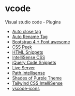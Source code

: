 # vcode
Visual studio code - Plugins
- <a href="https://marketplace.visualstudio.com/items?itemName=formulahendry.auto-close-tag">Auto close tag</a>
- <a href="https://marketplace.visualstudio.com/items?itemName=formulahendry.auto-rename-tag">Auto Rename Tag</a>
- <a href="https://marketplace.visualstudio.com/items?itemName=thekalinga.bootstrap4-vscode">Bootstrap 4 + Font awesome</a>
- <a href="https://marketplace.visualstudio.com/items?itemName=pranaygp.vscode-css-peek">CSS Peek</a>
- <a href="https://marketplace.visualstudio.com/items?itemName=abusaidm.html-snippets">HTML Snippets</a>
- <a href="https://marketplace.visualstudio.com/items?itemName=Zignd.html-css-class-completion">IntelliSense CSS</a>
- <a href="https://marketplace.visualstudio.com/items?itemName=donjayamanne.jquerysnippets">jQuery Code Snippets</a>
- <a href="https://marketplace.visualstudio.com/items?itemName=ritwickdey.LiveServer">Live Server</a>
- <a href="https://marketplace.visualstudio.com/items?itemName=christian-kohler.path-intellisense">Path Intellisense</a>
- <a href="https://marketplace.visualstudio.com/items?itemName=ahmadawais.shades-of-purple">Shades of Purple Theme</a>
- <a href="https://marketplace.visualstudio.com/items?itemName=bradlc.vscode-tailwindcss ">Tailwind CSS IntelliSense</a>
- <a href="https://marketplace.visualstudio.com/items?itemName=vscode-icons-team.vscode-icons">vscode-icons</a>
